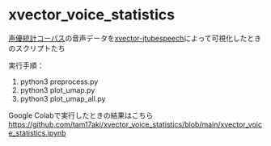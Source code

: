 # xvector_voice_statistics

[声優統計コーパス](https://voice-statistics.github.io/)の音声データを[xvector-jtubespeech](https://github.com/sarulab-speech/xvector_jtubespeech)によって可視化したときのスクリプトたち

実行手順：
1. python3 preprocess.py
2. python3 plot_umap.py
3. python3 plot_umap_all.py

Google Colabで実行したときの結果はこちら https://github.com/tam17aki/xvector_voice_statistics/blob/main/xvector_voice_statistics.ipynb
